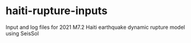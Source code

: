 # haiti-rupture-inputs
Input and log files for 2021 M7.2 Haiti earthquake dynamic rupture model using SeisSol
